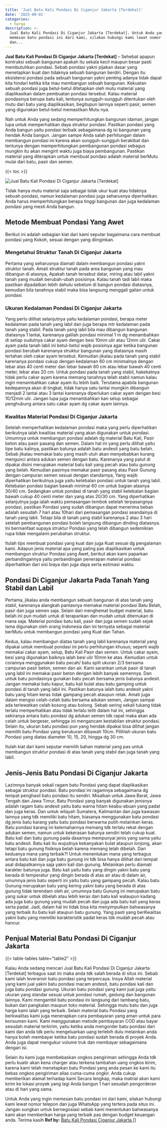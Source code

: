 ```yaml
---
title: 'Jual Batu Kali Pondasi Di Ciganjur Jakarta [Terdekat]'
date: '2025-09-01'
categories:
  - harga
description: >-
  Jual Batu Kali Pondasi Di Ciganjur Jakarta [Terdekat]. Untuk Anda yang ingin
  memesan batu pondasi ini dari kami, silakan hubungi kami lewat nomor telepon
  dan...
---
```


**Jual Batu Kali Pondasi Di Ciganjur Jakarta \[Terdekat\]** – Sehebat apapun kontruksi sebuah bangunan apakah itu sekala kecil maupun besar pasti membutuhkan pondasi. Sebab pondasi yakni pijakan dasar yang menetapkan kuat dan tidaknya sebuah bangunan berdiri. Dengan itu eksistensi pondasi pada sebuah bangunan yakni penting adanya tidak dapat kita hindari ketika kita mau membangun sebuah bangunan. Kekuatan sebuah pondasi juga betul-betul ditetapkan oleh mutu material yang diaplikasikan dalam pembuatan pondasi tersebut. Kalau material pondasinya berupa batu kali, tentunya sungguh-sungguh ditentukan oleh mutu dari batu yang diaplikasikan, begitupun lainnya seperti pasir, semen yang digunakan betul-betul memastikan Mutu nya.

Nah untuk Anda yang sedang memperhitungkan bangunan idaman, jangan lupa untuk memperhatikan daya struktur pondasi. Pastikan pondasi yang Anda bangun yaitu pondasi terbaik sebagaimana dg isi bangunan yang hendak Anda bangun. Jangan sampe Anda salah perhitungan dalam membangun pondasi ini karena akan sungguh-sungguh berakibat dan tentunya dengan memperhitungkan pembangunan pondasi sebagus mungkin itu akan mengirit waktu juga biaya pembangunan. Pastikan material yang diterapkan untuk membuat pondasi adalah material berMutu mulai dari batu, pasir dan semen.

{{< toc >}}

![Jual Batu Kali Pondasi Di Ciganjur Jakarta [Terdekat]](/images/jual-batu-kali-36.png)

Tidak hanya mutu material saja sebagai tolak ukur kuat atau tidaknya sebuah pondasi, namun kedalaman pondasi juga seharusnya diperhatikan. Anda harus memperhitungkan berapa tinggi bangunan dan juga kedalaman pondasi yang mesti Anda bangun.

## Metode Membuat Pondasi Yang Awet

Berikut ini adalah sebagian kiat dari kami seputar bagaimana cara membuat pondasi yang Kokoh, sesuai dengan yang diinginkan.

### Mengetahui Struktur Tanah Di Ciganjur Jakarta

Pertama yang seharusnya diamati dalam membangun pondasi yakni struktur tanah. Amati struktur tanah pada area bangunan yang mau dibangun di atasnya, Apakah tanah tersebut datar, miring atau labil yakni tanah yang mudah berubah-ubah posisinya. Kalau tanah tadi labil maka pastikan dipadatkan lebih dahulu sebelum di bangun pondasi diatasnya, kemudian bila tanahnya stabil maka bisa langsung menggali galian untuk pondasi.

### Ukuran Kedalaman Pondasi Di Ciganjur Jakarta

Yang perlu dilihat selanjutnya yaitu kedalaman pondasi, berapa meter kedalaman pada tanah yang labil dan juga berapa mtr kedalaman pada tanah yang stabil. Pada tanah yang labil bila mau dibangun bangunan diatasnya 1 lantai, karenanya galilah pondasi minimal 1 m dg menambahkan di setiap sudutnya cakar ayam dengan besi 10mm ulir atau 12mm ulir. Cakar ayam pada tanah labil ini betul-betul wajib posisinya agar ketika bangunan pondasi berubah karenanya struktur bangunan yang diatasnya masih tertahan oleh cakar ayam tersebut. Kemudian jikalau pada tanah yang stabil karenanya pondasi cukup dengan kedalaman 60 cm minimalnya dengan lebar atas 40 centi meter dan lebar bawah 60 cm atau lebar bawah 40 centi meter, lebar atas 20 cm. Untuk pondasi pada tanah yang stabil, hakekatnya tidak perlu cakar ayam karena memang tanahnya telah stabil namun kalau ingin menambahkan cakar ayam itu lebih baik. Terutama apabila bangunan kedepannya akan di tingkat, tidak hanya satu lantai mungkin dibangun menjadi 2 lantai atau 3 lantai karenanya diperlukan cakar ayam dengan besi 10/12mm ulir. Jangan lupa juga menambahkan kan selup sebagai penghubung antara satu cakar ayam dg cakar ayam lainnya.

### Kwalitas Material Pondasi Di Ciganjur Jakarta

Setelah memperhatikan kedalaman pondasi maka yang perlu diperhatikan berikutnya ialah kwalitas material yang akan digunakan untuk pondasi. Umumnya untuk membangun pondasi adalah dg material Batu Kali, Pasir beton atau pasir pasang dan semen. Dalam hal ini yang perlu dilihat yaitu tipe batu kalinya, pastikan batunya adalah batu andesit yang batu belah. Sebab jikalau memakai batu yang masih utuh akan menyebabkan kurang mengunci antara adukan semen dengan batu. Karenanya yang patut di dipakai disini merupakan material batu kali yang pecah atau batu gunung yang belah. Kemudian pasirnya memakai pasir pasang atau Pasir Gunung dengan campuran semen sesuai dengan standarnya, Yang wajib diperhatikan berikutnya juga yaitu ketebalan pondasi untuk tanah yang labil. Ketebalan pondasi bagian bawah minimal 60 cm untuk bagian atasnya 30/40 cm. Sedangkan untuk pondasi di tanah yang stabil ketebalan bagian bawah cukup 40 centi meter dan yang atas 20/30 cm. Yang diperhatikan selanjutnya juga ialah waktu pemasangan tembok setelah terpasangnya pondasi, pastikan Pondasi yang sudah dibangun dapat menerima beban adalah sesudah 7 hari atau 10hari dari pemasangan pondasi seandainya di tanah yang labil. Tetapi bila di tanah yang stabil karenanya 2 atau 3 hari setelah pembangunan pondasi boleh langsung dibangun dinding diatasnya. Ini bermanfaat supaya struktur Pondasi yang telah dibangun sedemikian rupa tidak mengalami perubahan struktur.

Itulah tips membuat pondasi yang kuat dan juga Kuat sesuai dg pengalaman kami. Adapun jenis material apa yang paling pas diaplikasikan untuk membangun struktur Pondasi yang Awet, berikut akan kami paparkan perbandingannya yaitu perbandingan penerapan material pondasi diperhatikan dari sisi biaya dan juga daya serta estimasi waktu.

## Pondasi Di Ciganjur Jakarta Pada Tanah Yang Stabil dan Labil

Pertama, jikalau anda membangun sebuah bangunan di atas tanah yang stabil, karenanya alangkah pantasnya memakai material pondasi Batu Belah, pasir dan juga semen saja. Selain dari menghemat budget material, batu belah ini pun mudah untuk di terapankan dan mudah untuk ditemukan di mana saja. Material pondasi batu kali, pasir dan juga semen sudah sejak lama digunakan oleh orang Indonesia dan ini ternyata sebagai material berMutu untuk membangun pondasi yang Kuat dan Tahan.

Kedua, kalau membangun diatas tanah yang labil karenanya material yang dipakai untuk membuat pondasi ini perlu perhitungan khusus; seperti wajib memakai cakar ayam, selup, Batu Kali Pasir dan semen. Untuk cakar ayam, besi yang digunakan baiknya ialah besi ulir 10mm ke atas. Kemudian untuk corannya menggunakan batu pecah/ batu split ukuran 2/3 bersama campuran pasir beton, semen dan air. Kami sarankan untuk pasir di tanah yang labil ini memakai pasir beton dengan lebih banyak semennya. Dan untuk batu pondasinya gunakan batu pecah bersama jenis batunya andesit. Jangan memakai batu kapur, batu kali bulat atau batu gamping untuk pondasi di tanah yang labil ini. Pastikan batunya ialah batu andesit yakni batu yang hitam keras tidak gampang pecah ataupun retak. Amati juga dalam mengisi celah-celah batu bersama adukan semen, Jangan sampai ada terlewatkan celah kosong atau bolong. Sebab sering sekali tukang tidak terlalu memperhatikan atau tidak terlalu teliti dalam hal ini, sehingga sekiranya antara batu pondasi dg adukan semen tdk rapat maka akan ada celah untuk bergeser, sehingga ini mengancam kestabilan struktur pondasi. Selain itu, ukuran batu pondasi pun yang hendak dipakai bisa dilihat jangan memilih batu Pondasi yang berukuran dibawah 10cm. Pilihlah ukuran batu Pondasi yang diatas diameter 10, 15, 20, hingga dg 30 cm.

Itulah kiat dari kami seputar memilih bahan material yang pas untuk membangun struktur pondasi di atas tanah yang stabil dan juga tanah yang labil.

## Jenis-Jenis Batu Pondasi Di Ciganjur Jakarta

Lazimnya banyak sekali ragam batu Pondasi yang dapat diaplikasikan sebagai struktur pondasi. Batu pondasi ini ragamnya sebagaimana dg tempat penghasil batu pondasi itu sendiri. Misalkan untuk Jawa Barat, Jawa Tengah dan Jawa Timur, Batu Pondasi yang banyak digunakan jenisnya adalah ragam batu andesit yaitu batu warna hitam keabu-abuan yang padat dan juga keras. Dan untuk wilayah Sumatera, Kalimantan dan juga kawasan lainnya yang tdk memiliki batu hitam, biasanya menggunakan batu pondasi dg jenis batu karang yaitu batu pondasi berwarna putih melainkan keras. Batu pondasi karang ini kelemahannya memang tdk terlalu rekat dengan adukan semen, namun untuk kekerasan batunya sendiri telah cukup kuat. Batu kali dan batu gunung pada dasarnya mempunyai jenis yang sama yaitu batu andesit. Batu kali itu wujudnya kebanyakan bulat ataupun lonjong, akan tetapi batu gunung fisiknya belah karena memang telah dibelah. Dari keduanya mana yang terbaik?! Untuk menentukan mana yang terbagus antara batu kali dan juga batu gunung ini tdk bisa hanya dilihat dari tempat asal didapatkannya saja yakni kali dan gunung. Melainkan perlu diamati karakter batunya juga. Batu kali yaitu batu yang dingin yakni batu yang berada di temperatur yang dingin berada di atas air atau di dalam air, umumnya jenis batu seperti ini yaitu batu yang gampang pecah. Kalau batu Gunung merupakan batu yang kering yakni batu yang berada di atas gunung tidak terendam oleh air, umumnya batu Gunung ini merupakan batu yang sukar untuk dibelah atau lebih keras dari batu kali walaupun kadang ada juga batu gunung yang mudah pecah dan juga ada batu kali yang keras serta padat. Jadi, dalam hal ini tidak bisa kita menyimpulkan bahwasanya yang terbaik itu batu kali ataupun batu gunung. Yang pasti yang berKwalitas yakni batu yang memiliki karakteristik padat keras tdk mudah pecah atau hancur.

## Penjual Material Batu Pondasi Di Ciganjur Jakarta

{{< table-tables table="table2" >}}

Kalau Anda sedang mencari Jual Batu Kali Pondasi Di Ciganjur Jakarta \[Terdekat\] terbagus saat ini maka anda tdk salah berada di situs ini. Sebab kami ialah leveransir batu pondasi yang terpercaya. Insya Allah material yang kami jual yakni batu pondasi macam andesit, batu pondasi kali dan juga batu pondasi gunung. Ukuran batu pondasi yang kami jual juga yaitu ukuran yang standar sesuai untuk pondasi rumah, gedung dan bangunan lainnya. Kami mengambil batu pondasi ini langsung dari tambang batu, bukan dari pangkalan maupun toko material. Sehingga mutu batu dan juga harga kami ialah yang terbaik. Selain material batu Pondasi yang berkwalitas kami juga menerapkan cara pembayaran yang aman untuk para konsumen kami. Kami menggunakan metode pembayaran COD atau bayar sesudah material terkirim, yaitu ketika anda mengorder batu pondasi dari kami dan anda tdk perlu mengeluarkan uang terlebih dulu melainkan anda hanya boleh membayar ketika batu pondasi sudah berada di proyek Anda. Anda juga dapat mengukur volume truk dan membayar sebagaimana dengan isi.

Selain itu kami juga membebaskan ongkos pengiriman sehingga Anda tdk perlu kuatir akan kena charger atau terkena tambahan uang ongkos kirim, karena kami telah menetapkan batu Pondasi yang anda pesan ke kami itu bebas ongkos pengiriman alias cuma-cuma ongkir. Anda cukup memberikan alamat terhadap kami Secara lengkap, maka matrial akan kami kirim ke lokasi proyek yang lagi Anda bangun 1 hari sesudah pengorderan atau di hari yang sama.

Untuk Anda yang ingin memesan batu pondasi ini dari kami, silakan hubungi kami lewat nomor telepon dan juga WhatsApp yang tertera pada situs ini. Jangan sungkan untuk bernegosiasi sebab kami menentukan bahwasanya kami akan memberikan harga yang terbaik pas dengan budget keuangan anda. Terima kasih
**Ref by:** [Batu Kali Pondasi Ciganjur Jakarta []](https://id.wikipedia.org/wiki/Batu)
